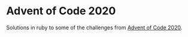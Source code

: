 # Advent of Code 2020

Solutions in ruby to some of the challenges from [Advent of Code 2020](https://adventofcode.com/2020).